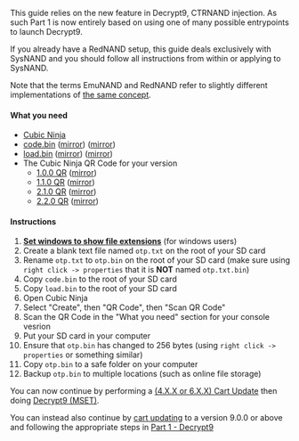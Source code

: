 This guide relies on the new feature in Decrypt9, CTRNAND injection. As such Part 1 is now entirely based on using one of many possible entrypoints to launch Decrypt9.

If you already have a RedNAND setup, this guide deals exclusively with SysNAND and you should follow all instructions from within or applying to SysNAND.

Note that the terms EmuNAND and RedNAND refer to slightly different implementations of [the same concept](http://3dbrew.org/wiki/NAND_Redirection).

#### What you need

* [Cubic Ninja](http://www.amazon.com//dp/B004SG211I)
* <a href="https://plailect.github.io/Guide/code.torrent" target="_blank">code.bin</a> ([mirror](https://mega.nz/#!90ExEJBa!_w5KYJIEM4NX0C5YwjCNSkt0nR2Bj-wc9C58fB3dFu0)) ([mirror](https://drive.google.com/open?id=0BzPfvjeuhqoDdjBMRGV5TW85aVk))
* <a href="https://plailect.github.io/Guide/load.torrent" target="_blank">load.bin</a> ([mirror](https://mega.nz/#!lss0VQwY!eDBMwrbpw3wapA82cNOYCJOAxYQPoHZz0AuW-dMOIqo)) ([mirror](https://drive.google.com/open?id=0BzPfvjeuhqoDeF9NbVZOTjdKRlU))
* The Cubic Ninja QR Code for your version    
  + [1.0.0 QR](https://i.imgur.com/7Q35Tuy.png) (<a href="https://plailect.github.io/Guide/1.0.0_qr.torrent" target="_blank">mirror</a>)    
  + [1.1.0 QR](https://i.imgur.com/vq8D7Mz.png) (<a href="https://plailect.github.io/Guide/1.2.0_qr.torrent" target="_blank">mirror</a>)    
  + [2.1.0 QR](https://i.imgur.com/VP1D8vt.png) (<a href="https://plailect.github.io/Guide/2.1.0_qr.torrent" target="_blank">mirror</a>)    
  + [2.2.0 QR](https://i.imgur.com/hGnRAq8.png) (<a href="https://plailect.github.io/Guide/2.2.0_qr.torrent" target="_blank">mirror</a>)    

#### Instructions

1. [**Set windows to show file extensions**](https://support.microsoft.com/en-us/kb/865219) (for windows users)
2. Create a blank text file named `otp.txt` on the root of your SD card
3. Rename `otp.txt` to `otp.bin` on the root of your SD card (make sure using `right click -> properties` that it is **NOT** named `otp.txt.bin`)
4. Copy `code.bin` to the root of your SD card
5. Copy `load.bin` to the root of your SD card
6. Open Cubic Ninja
7. Select "Create", then "QR Code", then "Scan QR Code"
8. Scan the QR Code in the "What you need" section for your console vesrion
9. Put your SD card in your computer
10. Ensure that `otp.bin` has changed to 256 bytes (using `right click -> properties` or something similar)
11. Copy `otp.bin` to a safe folder on your computer
12. Backup `otp.bin` to multiple locations (such as online file storage)

You can now continue by performing a [(4.X.X or 6.X.X) Cart Update](https://github.com/Plailect/Guide/wiki/Cart-Update) then doing [Decrypt9 (MSET)](https://github.com/Plailect/Guide/wiki/Decrypt9-(MSET)).

You can instead also continue by [cart updating](https://github.com/Plailect/Guide/wiki/Cart-Update) to a version 9.0.0 or above and following the appropriate steps in [Part 1 - Decrypt9](https://github.com/Plailect/Guide/wiki/Part-1-(Decrypt9))
